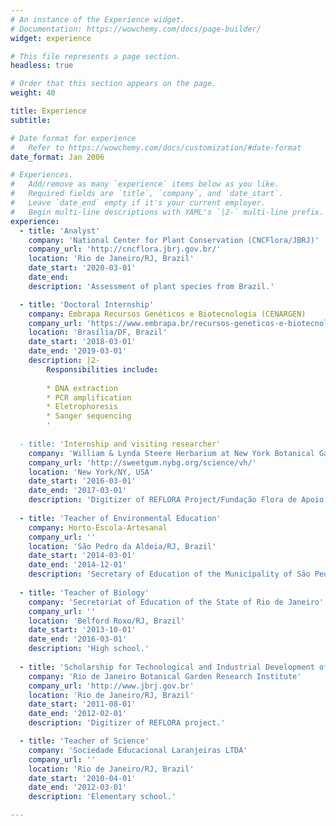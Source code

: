 ```yaml
---
# An instance of the Experience widget.
# Documentation: https://wowchemy.com/docs/page-builder/
widget: experience

# This file represents a page section.
headless: true

# Order that this section appears on the page.
weight: 40

title: Experience
subtitle:

# Date format for experience
#   Refer to https://wowchemy.com/docs/customization/#date-format
date_format: Jan 2006

# Experiences.
#   Add/remove as many `experience` items below as you like.
#   Required fields are `title`, `company`, and `date_start`.
#   Leave `date_end` empty if it's your current employer.
#   Begin multi-line descriptions with YAML's `|2-` multi-line prefix.
experience:
  - title: 'Analyst'
    company: 'National Center for Plant Conservation (CNCFlora/JBRJ)'
    company_url: 'http://cncflora.jbrj.gov.br/'
    location: 'Rio de Janeiro/RJ, Brazil'
    date_start: '2020-03-01'
    date_end:
    description: 'Assessment of plant species from Brazil.'

  - title: 'Doctoral Internship'
    company: Embrapa Recursos Genéticos e Biotecnologia (CENARGEN)
    company_url: 'https://www.embrapa.br/recursos-geneticos-e-biotecnologia'
    location: 'Brasília/DF, Brazil'
    date_start: '2018-03-01'
    date_end: '2019-03-01'
    description: |2-
        Responsibilities include:
        
        * DNA extraction
        * PCR amplification
        * Eletrophoresis
        * Sanger sequencing
        '
        
  - title: 'Internship and visiting researcher'
    company: 'William & Lynda Steere Herbarium at New York Botanical Garden'
    company_url: 'http://sweetgum.nybg.org/science/vh/'
    location: 'New York/NY, USA'
    date_start: '2016-03-01'
    date_end: '2017-03-01'
    description: 'Digitizer of REFLORA Project/Fundação Flora de Apoio à Botânica and PhD visiting researcher.'
    
  - title: 'Teacher of Environmental Education'
    company: Horto-Escola-Artesanal
    company_url: ''
    location: 'São Pedro da Aldeia/RJ, Brazil'
    date_start: '2014-03-01'
    date_end: '2014-12-01'
    description: 'Secretary of Education of the Municipality of São Pedro de Aldeia.'
  
  - title: 'Teacher of Biology'
    company: 'Secretariat of Education of the State of Rio de Janeiro'
    company_url: ''
    location: 'Belford Roxo/RJ, Brazil'
    date_start: '2013-10-01'
    date_end: '2016-03-01'
    description: 'High school.'
    
  - title: 'Scholarship for Technological and Industrial Development of CNPQ'
    company: 'Rio de Janeiro Botanical Garden Research Institute'
    company_url: 'http://www.jbrj.gov.br'
    location: 'Rio de Janeiro/RJ, Brazil'
    date_start: '2011-08-01'
    date_end: '2012-02-01'
    description: 'Digitizer of REFLORA project.'

  - title: 'Teacher of Science'
    company: 'Sociedade Educacional Laranjeiras LTDA'
    company_url: ''
    location: 'Rio de Janeiro/RJ, Brazil'
    date_start: '2010-04-01'
    date_end: '2012-03-01'
    description: 'Elementary school.'

---
```

